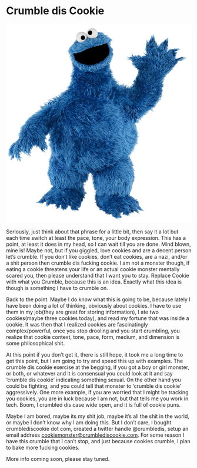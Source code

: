 
# Crumble dis Cookie

![](assets/hi.jpg)

Seriously, just think about that phrase for a little bit, then say it a lot but each time switch at least the pace, tone, your body expression. This has a point, at least it does in my head, so I can wait till you are done. Mind blown, mine is! Maybe not, but if you giggled, love cookies and are a decent person let’s crumble. If you don’t like cookies, don’t eat cookies, are a nazi, and/or a shit person then crumble dis fucking cookie. I am not a monster though, if eating a cookie threatens your life or an actual cookie monster mentally scared you, then please understand that I want you to stay. Replace Cookie with what you Crumble, because this is an idea. Exactly what this idea is though is something I have to crumble on.

Back to the point. Maybe I do know what this is going to be, because lately I have been doing a lot of thinking, obviously about cookies. I have to use them in my job(they are great for storing information), I ate two cookies(maybe three cookies today), and read my fortune that was inside a cookie. It was then that I realized cookies are fascinatingly complex/powerful, once you stop drooling and you start crumbling, you realize that cookie context, tone, pace, form, medium, and dimension is some philosophical shit. 

At this point if you don’t get it, there is still hope, it took me a long time to get this point, but I am going to try and speed this up with examples. The crumble dis cookie exercise at the begging, if you got a boy or girl monster, or both, or whatever and it is consensual you could look at it and say ‘crumble dis cookie’ indicating something sexual. On the other hand you could be fighting, and you could tell that monster to ‘crumble dis cookie’ aggressively. One more example, if you are worried that I might be tracking you cookies, you are in luck because I am not, but that tells me you work in tech. Boom, I crumbled dis case wide open, and it is full of cookie puns.

Maybe I am bored, maybe its my shit job, maybe it’s all the shit in the world, or maybe I don’t know why I am doing this. But I don’t care, I bought crumblediscookie dot com, created a twitter handle @crumbledis, setup an email address cookiemonster@crumblediscookie.com. For some reason I have this crumble that I can’t stop, and just because cookies crumble, I plan to bake more fucking cookies.

More info coming soon, please stay tuned.
